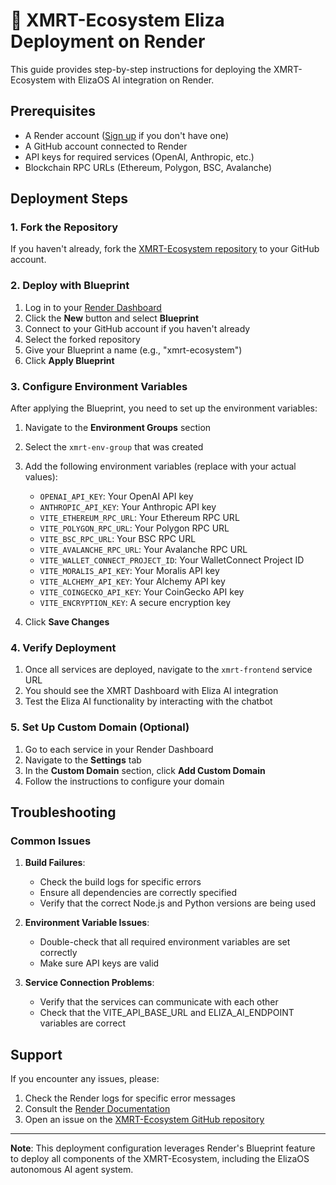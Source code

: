 
# 🚀 XMRT-Ecosystem Eliza Deployment on Render

This guide provides step-by-step instructions for deploying the XMRT-Ecosystem with ElizaOS AI integration on Render.

## Prerequisites

- A Render account ([Sign up](https://render.com/signup) if you don't have one)
- A GitHub account connected to Render
- API keys for required services (OpenAI, Anthropic, etc.)
- Blockchain RPC URLs (Ethereum, Polygon, BSC, Avalanche)

## Deployment Steps

### 1. Fork the Repository

If you haven't already, fork the [XMRT-Ecosystem repository](https://github.com/DevGruGold/XMRT-Ecosystem) to your GitHub account.

### 2. Deploy with Blueprint

1. Log in to your [Render Dashboard](https://dashboard.render.com/)
2. Click the **New** button and select **Blueprint**
3. Connect to your GitHub account if you haven't already
4. Select the forked repository
5. Give your Blueprint a name (e.g., "xmrt-ecosystem")
6. Click **Apply Blueprint**

### 3. Configure Environment Variables

After applying the Blueprint, you need to set up the environment variables:

1. Navigate to the **Environment Groups** section
2. Select the `xmrt-env-group` that was created
3. Add the following environment variables (replace with your actual values):
   - `OPENAI_API_KEY`: Your OpenAI API key
   - `ANTHROPIC_API_KEY`: Your Anthropic API key
   - `VITE_ETHEREUM_RPC_URL`: Your Ethereum RPC URL
   - `VITE_POLYGON_RPC_URL`: Your Polygon RPC URL
   - `VITE_BSC_RPC_URL`: Your BSC RPC URL
   - `VITE_AVALANCHE_RPC_URL`: Your Avalanche RPC URL
   - `VITE_WALLET_CONNECT_PROJECT_ID`: Your WalletConnect Project ID
   - `VITE_MORALIS_API_KEY`: Your Moralis API key
   - `VITE_ALCHEMY_API_KEY`: Your Alchemy API key
   - `VITE_COINGECKO_API_KEY`: Your CoinGecko API key
   - `VITE_ENCRYPTION_KEY`: A secure encryption key

4. Click **Save Changes**

### 4. Verify Deployment

1. Once all services are deployed, navigate to the `xmrt-frontend` service URL
2. You should see the XMRT Dashboard with Eliza AI integration
3. Test the Eliza AI functionality by interacting with the chatbot

### 5. Set Up Custom Domain (Optional)

1. Go to each service in your Render Dashboard
2. Navigate to the **Settings** tab
3. In the **Custom Domain** section, click **Add Custom Domain**
4. Follow the instructions to configure your domain

## Troubleshooting

### Common Issues

1. **Build Failures**:
   - Check the build logs for specific errors
   - Ensure all dependencies are correctly specified
   - Verify that the correct Node.js and Python versions are being used

2. **Environment Variable Issues**:
   - Double-check that all required environment variables are set correctly
   - Make sure API keys are valid

3. **Service Connection Problems**:
   - Verify that the services can communicate with each other
   - Check that the VITE_API_BASE_URL and ELIZA_AI_ENDPOINT variables are correct

## Support

If you encounter any issues, please:

1. Check the Render logs for specific error messages
2. Consult the [Render Documentation](https://render.com/docs)
3. Open an issue on the [XMRT-Ecosystem GitHub repository](https://github.com/DevGruGold/XMRT-Ecosystem/issues)

---

**Note**: This deployment configuration leverages Render's Blueprint feature to deploy all components of the XMRT-Ecosystem, including the ElizaOS autonomous AI agent system.
